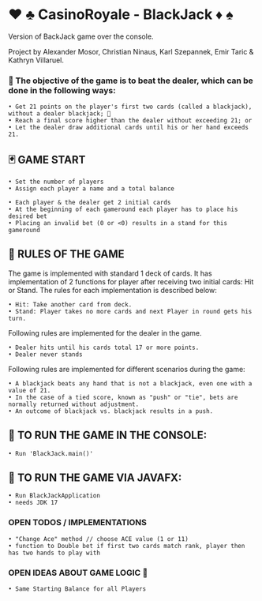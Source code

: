 # ♥ ♣️ CasinoRoyale - BlackJack ♦ ️♠️

Version of BackJack game over the console.

Project by Alexander Mosor, Christian Ninaus, Karl Szepannek, Emir Taric & Kathryn Villaruel.

### 💯 The objective of the game is to beat the dealer, which can be done in the following ways:

    • Get 21 points on the player's first two cards (called a blackjack), without a dealer blackjack; 🤑
    • Reach a final score higher than the dealer without exceeding 21; or 
    • Let the dealer draw additional cards until his or her hand exceeds 21.

## 🃏 GAME START

    • Set the number of players
    • Assign each player a name and a total balance

    • Each player & the dealer get 2 initial cards
    • At the beginning of each gameround each player has to place his desired bet
    • Placing an invalid bet (0 or <0) results in a stand for this gameround


## 👀 RULES OF THE GAME

The game is implemented with standard 1 deck of cards. 
It has implementation of 2 functions for player after receiving two initial cards: Hit or Stand.
The rules for each implementation is described below:

    • Hit: Take another card from deck.
    • Stand: Player takes no more cards and next Player in round gets his turn.

Following rules are implemented for the dealer in the game.

    • Dealer hits until his cards total 17 or more points.
    • Dealer never stands

Following rules are implemented for different scenarios during the game:

    • A blackjack beats any hand that is not a blackjack, even one with a value of 21.
    • In the case of a tied score, known as "push" or "tie", bets are normally returned without adjustment.
    • An outcome of blackjack vs. blackjack results in a push.


## 🏃 TO RUN THE GAME IN THE CONSOLE:

    • Run 'BlackJack.main()'

## 🏃 TO RUN THE GAME VIA JAVAFX:
    • Run BlackJackApplication
    • needs JDK 17

### OPEN TODOS / IMPLEMENTATIONS

    • "Change Ace" method // choose ACE value (1 or 11)
    • function to Double bet if first two cards match rank, player then has two hands to play with


### OPEN IDEAS ABOUT GAME LOGIC 🤔

    • Same Starting Balance for all Players